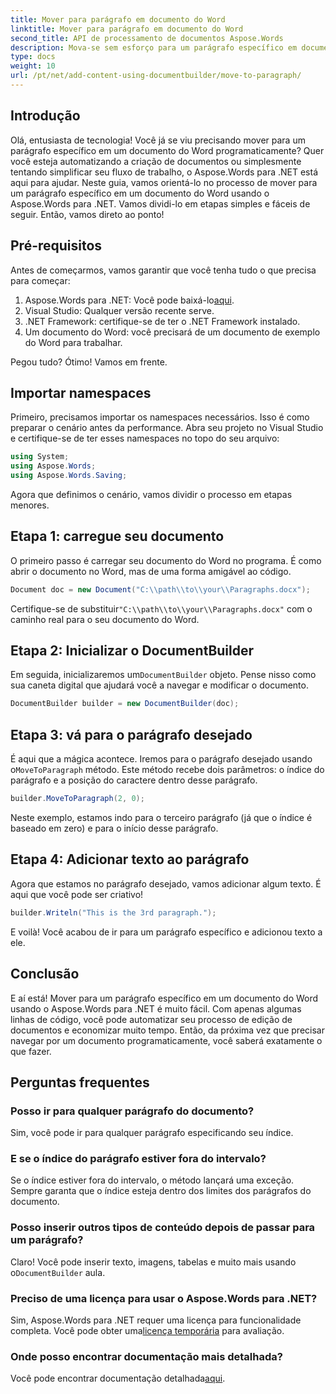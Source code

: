 ```yaml
---
title: Mover para parágrafo em documento do Word
linktitle: Mover para parágrafo em documento do Word
second_title: API de processamento de documentos Aspose.Words
description: Mova-se sem esforço para um parágrafo específico em documentos do Word usando o Aspose.Words para .NET com este guia abrangente. Perfeito para desenvolvedores que buscam otimizar seus fluxos de trabalho de documentos.
type: docs
weight: 10
url: /pt/net/add-content-using-documentbuilder/move-to-paragraph/
---
```

## Introdução

Olá, entusiasta de tecnologia! Você já se viu precisando mover para um parágrafo específico em um documento do Word programaticamente? Quer você esteja automatizando a criação de documentos ou simplesmente tentando simplificar seu fluxo de trabalho, o Aspose.Words para .NET está aqui para ajudar. Neste guia, vamos orientá-lo no processo de mover para um parágrafo específico em um documento do Word usando o Aspose.Words para .NET. Vamos dividi-lo em etapas simples e fáceis de seguir. Então, vamos direto ao ponto!

## Pré-requisitos

Antes de começarmos, vamos garantir que você tenha tudo o que precisa para começar:

1.  Aspose.Words para .NET: Você pode baixá-lo[aqui](https://releases.aspose.com/words/net/).
2. Visual Studio: Qualquer versão recente serve.
3. .NET Framework: certifique-se de ter o .NET Framework instalado.
4. Um documento do Word: você precisará de um documento de exemplo do Word para trabalhar.

Pegou tudo? Ótimo! Vamos em frente.

## Importar namespaces

Primeiro, precisamos importar os namespaces necessários. Isso é como preparar o cenário antes da performance. Abra seu projeto no Visual Studio e certifique-se de ter esses namespaces no topo do seu arquivo:

```csharp
using System;
using Aspose.Words;
using Aspose.Words.Saving;
```

Agora que definimos o cenário, vamos dividir o processo em etapas menores.

## Etapa 1: carregue seu documento

O primeiro passo é carregar seu documento do Word no programa. É como abrir o documento no Word, mas de uma forma amigável ao código.

```csharp
Document doc = new Document("C:\\path\\to\\your\\Paragraphs.docx");
```

 Certifique-se de substituir`"C:\\path\\to\\your\\Paragraphs.docx"` com o caminho real para o seu documento do Word.

## Etapa 2: Inicializar o DocumentBuilder

 Em seguida, inicializaremos um`DocumentBuilder` objeto. Pense nisso como sua caneta digital que ajudará você a navegar e modificar o documento.

```csharp
DocumentBuilder builder = new DocumentBuilder(doc);
```

## Etapa 3: vá para o parágrafo desejado

 É aqui que a mágica acontece. Iremos para o parágrafo desejado usando o`MoveToParagraph` método. Este método recebe dois parâmetros: o índice do parágrafo e a posição do caractere dentro desse parágrafo.

```csharp
builder.MoveToParagraph(2, 0);
```

Neste exemplo, estamos indo para o terceiro parágrafo (já que o índice é baseado em zero) e para o início desse parágrafo.

## Etapa 4: Adicionar texto ao parágrafo

Agora que estamos no parágrafo desejado, vamos adicionar algum texto. É aqui que você pode ser criativo!

```csharp
builder.Writeln("This is the 3rd paragraph.");
```

E voilà! Você acabou de ir para um parágrafo específico e adicionou texto a ele.

## Conclusão

E aí está! Mover para um parágrafo específico em um documento do Word usando o Aspose.Words para .NET é muito fácil. Com apenas algumas linhas de código, você pode automatizar seu processo de edição de documentos e economizar muito tempo. Então, da próxima vez que precisar navegar por um documento programaticamente, você saberá exatamente o que fazer.

## Perguntas frequentes

### Posso ir para qualquer parágrafo do documento?
Sim, você pode ir para qualquer parágrafo especificando seu índice.

### E se o índice do parágrafo estiver fora do intervalo?
Se o índice estiver fora do intervalo, o método lançará uma exceção. Sempre garanta que o índice esteja dentro dos limites dos parágrafos do documento.

### Posso inserir outros tipos de conteúdo depois de passar para um parágrafo?
 Claro! Você pode inserir texto, imagens, tabelas e muito mais usando o`DocumentBuilder` aula.

### Preciso de uma licença para usar o Aspose.Words para .NET?
 Sim, Aspose.Words para .NET requer uma licença para funcionalidade completa. Você pode obter uma[licença temporária](https://purchase.aspose.com/temporary-license/) para avaliação.

### Onde posso encontrar documentação mais detalhada?
 Você pode encontrar documentação detalhada[aqui](https://reference.aspose.com/words/net/).
